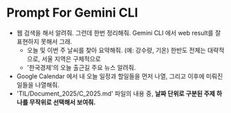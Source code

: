 # Prompt For Gemini CLI

* 웹 검색을 해서 알려줘. 그런데 한번 정리해줘. Gemini CLI 에서 web result를 잘 표현하지 못해서 그래.
    * 오늘 및 이번 주 날씨를 찾아 요약해줘.   (예: 강수량, 기온) 한반도 전체는 대략적으로, 서울 지역은 구체적으로
    * '한국경제'의 오늘 출근길 주요 뉴스 알려줘.
* Google Calendar 에서 내 오늘 일정과 할일들을 먼저 나열, 그리고 이후에 미뤄진 일들을 나열해줘.
* 'TIL/Document_2025/C_2025.md' 파일의 내용 중, **날짜 단위로 구분된 주제 하나를 무작위로 선택해서 보여줘.**
